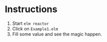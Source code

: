 # Instructions

1. Start `elm reactor`
2. Click on `Example1.elm`
3. Fill some value and see the magic happen.